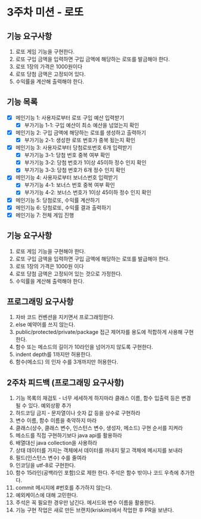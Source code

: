 # 3주차 미션 - 로또
## 기능 요구사항
1. 로또 게임 기능을 구현한다.
2. 로또 구입 금액을 입력하면 구입 금액에 해당하는 로또를 발금해야 한다.
3. 로또 1장의 가격은 1000원이다
4. 로또 당첨 금액은 고정되어 있다.
5. 수익률을 계산해 출력해야 한다.

## 기능 목록
- [x] 메인기능 1: 사용자로부터 로또 구입 예산 입력받기
    - [x] 부가기능 1-1: 구입 예산이 최소 예산을 넘었는지 확인
- [x] 메인기능 2: 구입 금액에 해당하는 로또를 생성하고 출력하기
    - [x] 부가기능 2-1: 생성한 로또 번호가 중복 됬는지 확인
- [x] 메인기능 3: 사용자로부터 당첨로또번호 6개 입력받기
    - [x] 부가기능 3-1: 당첨 번호 중복 여부 확인
    - [x] 부가기능 3-2: 당첨 번호가 1이상 45이하 정수 인지 확인
    - [x] 부가기능 3-3: 당첨 번호가 6개 정수 인지 확인
- [x] 메인기능 4: 사용자로부터 보너스번호 입력받기
    - [x] 부가기능 4-1: 보너스 번호 중복 여부 확인
    - [x] 부가기능 4-2: 보너스 번호가 1이상 45이하 정수 인지 확인
- [x] 메인기능 5: 당첨로또, 수익률 계산하기
- [x] 메인기능 6: 당첨로또, 수익률 결과 출력하기
- [x] 메인기능 7: 전체 게임 진행

## 기능 요구사항
1. 로또 게임 기능을 구현해야 한다.
2. 로또 구입 금액을 입력하면 구입 금액에 해당하는 로또를 발급해야 한다.
3. 로또 1장의 가격은 1000원 이다
4. 로또 당첨 금액은 고정되어 있는 것으로 가정한다.
5. 수익률을 계산해 출력해야 한다.

## 프로그래밍 요구사항
1. 자바 코드 컨벤션을 지키면서 프로그래밍한다.
2. else 예약어를 쓰지 않는다.
3. public/protected/private/package 접근 제어자를 용도에 적합하게 사용해 구현한다.
4. 함수 또는 메소드의 길이가 10라인을 넘어가지 않도록 구현한다.
5. indent depth를 1까지만 허용한다.
6. 함수(메소드) 의 인자 수를 3개까지만 허용한다.

## 2주차 피드백 (프로그래밍 요구사항)
1. 기능 목록의 재검토 - 너무 세세하게 하지마라 클래스 이름, 함수 입출력 등은 변경될 수 있다. 예외상황 추가
2. 하드코딩 금지 - 문자열이나 숫자 값 등을 상수로 구현하라
3. 변수 이름, 함수 이름을 축약하지 마라
4. 클래스(상수, 클래스 변수, 인스턴스 변수, 생성자, 메소드) 구현 순서를 지켜라
5. 메소드를 직접 구현하기보다 java api를 활용하라
6. 배열대신 java collection을 사용하라
7. 상태 데이터를 가지는 객체에서 데이터를 꺼내지 말고 객체에 메시지를 보내라
8. 필드(인스턴스 변수) 수를 줄여라
9. 인코딩을 utf-8로 구현한다.
10. 함수 15라인(공백라인 포함)으로 제한 한다. 주석은 함수 밖이나 코드 우측에 추가한다.
11. commit 메시지에 #번호를 추가하지 않는다.
12. 예외케이스에 대해 고민한다.
13. 주석은 꼭 필요한 경우만 남긴다. 메서드와 변수 이름을 활용한다.
14. 기능 구현 작업은 새로 만든 브랜치(kriskim)에서 작업한 후 PR을 보낸다.

